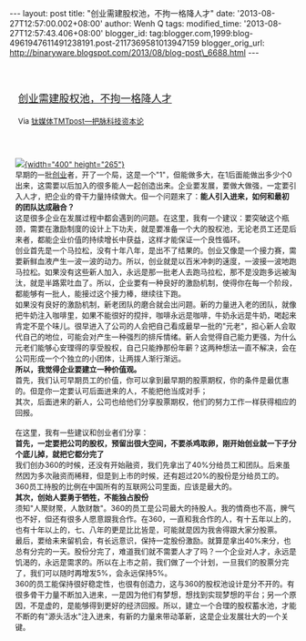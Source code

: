--- layout: post title: "创业需建股权池，不拘一格降人才" date:
'2013-08-27T12:57:00.002+08:00' author: Wenh Q tags: modified\_time:
'2013-08-27T12:57:43.406+08:00' blogger\_id:
tag:blogger.com,1999:blog-4961947611491238191.post-2117369581013947159
blogger\_orig\_url:
http://binaryware.blogspot.com/2013/08/blog-post\_6688.html ---
<div style="margin: 10px; padding: 5px;">

<div style="font-size: 18px;">

[\
创业需建股权池，不拘一格降人才](http://www.tmtpost.com/59208.html)

</div>

<div style="font-size: 13px;">

Via [钛媒体TMTpost—把脉科技资本论](http://www.tmtpost.com/)

</div>

</div>

<div style="font-size: 13px; padding: 15px 0 10px 10px;">

[![](http://www.tmtpost.com/wp-content/uploads/2013/08/137751495244-400x265.jpg){width="400"
height="265"}](http://www.tmtpost.com/?attachment_id=59207)\
早期的一批[创业](http://www.tmtpost.com/tag/chuangye "查看 创业 中的全部文章")者，开了一个局，这是一个"1"，但能做多大，在1后面能做出多少个0出来，这需要以后加入的很多能人一起创造出来。企业要发展，要做大做强，一定要引入人才，把企业的骨干力量持续做大。但一个问题来了：**能人引入进来，如何和最初的团队达成融合？**\
这是很多企业在发展过程中都会遇到的问题。在这里，我有一个建议：要突破这个瓶颈，需要在激励制度的设计上下功夫，就是要准备一个大的股权池，无论老员工还是后来者，都能企业价值的持续增长中获益，这样才能保证一个良性循环。\
创业首先是一个马拉松，没有十年八年，是出不了结果的。创业又像是一个接力赛，需要新鲜血液产生一波一波的动力。所以，创业就是以百米冲刺的速度，一波接一波地跑马拉松。如果没有这些新人加入，永远是那一批老人去跑马拉松，那不是没跑多远被淘汰，就是半路累吐血了。所以，企业要有一种良好的激励机制，使得你在每一个阶段，都能够有一批人，能接过这个接力棒，继续往下跑。\
如果没有良好的激励机制，新老团队的磨合就会出问题。新的力量进入老的团队，就像把牛奶注入咖啡里，如果不能很好的搅拌，咖啡永远是咖啡，牛奶永远是牛奶，喝起来肯定不是个味儿。很早进入了公司的人会把自己看成最早一批的"元老"，担心新人会取代自己的地位，可能会对产生一种强烈的排斥情绪。新人会觉得自己能力更强，为什么元老们能够心安理得的享受股权，自己只能挣那份年薪？这两种想法一直不解决，会在公司形成一个个独立的小团体，让两拨人渐行渐远。\
**所以，我觉得企业要建立一种价值观。**\
首先，我们认可早期员工的价值，你可以拿到最早期的股票期权，你的条件是最优惠的。但是你一定要认可后面进来的人，不能把他当成对手；\
其次，后面进来的新人，公司也给他们分享股票期权，他们的努力工作一样获得相应的回报。\
\
在这里，我有一些建议和创业者们分享：\
**首先，一定要把公司的股权，预留出很大空间，不要杀鸡取卵，刚开始创业就一下子分个底儿掉，就把它都分完了**\
我们创办360的时候，还没有开始融资，我们先拿出了40%分给员工和团队。后来虽然因为多次融资而稀释，但是到上市的时候，还有超过20%的股份是分给员工的。360员工持股的比例在中国所有的互联网公司里面，应该是最大的。\
**其次，创始人要勇于牺牲，不能独占股份**\
须知"人聚财聚，人散财散"。360的员工是公司最大的持股人。我的情商也不高，脾气也不好，但还有很多人愿意跟我合作。在360，一直和我合作的人，有十五年以上的，也有十年以上的，七、八年的更是比比皆是，可能就是因为我舍得跟大家分股票。\
最后，要给未来留机会，有长远意识，保持一定股份激励。就算是拿出40%来分，也总有分完的一天。股份分完了，难道我们就不需要人才了吗？一个企业对人才，永远是饥渴的，永远是需求的。所以在上市之前，我们做了一个计划，一旦我们的股票分完了，我们可以随时再增发5%，会永远保持5%。\
360的员工能保持很好稳定性，也很有创造力，这与360的股权池设计是分不开的。有很多骨干力量不断加入进来，一是因为他们有梦想，想找到实现梦想的平台；另一个原因，不是虚的，是能够得到更好的经济回报。所以，建立一个合理的股权蓄水池，才能不断的有"源头活水"注入进来，有新的力量来带动革新，这是企业发展壮大的一个关键。

</div>
